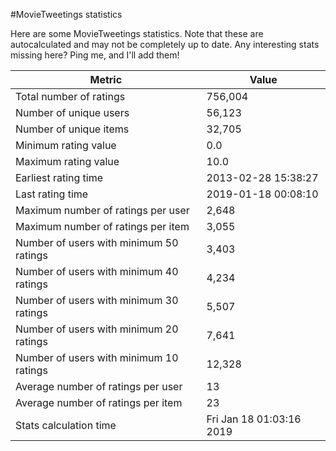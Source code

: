 #MovieTweetings statistics

Here are some MovieTweetings statistics. Note that these are autocalculated and may not be completely up to date. Any interesting stats missing here? Ping me, and I'll add them!

Metric | Value
--- | ---
Total number of ratings                 | 756,004
Number of unique users                  | 56,123
Number of unique items                  | 32,705
Minimum rating value                    | 0.0
Maximum rating value                    | 10.0
Earliest rating time                    | 2013-02-28 15:38:27
Last rating time                        | 2019-01-18 00:08:10
Maximum number of ratings per user      | 2,648
Maximum number of ratings per item      | 3,055
Number of users with minimum 50 ratings | 3,403
Number of users with minimum 40 ratings | 4,234
Number of users with minimum 30 ratings | 5,507
Number of users with minimum 20 ratings | 7,641
Number of users with minimum 10 ratings | 12,328
Average number of ratings per user      | 13
Average number of ratings per item      | 23
Stats calculation time                  | Fri Jan 18 01:03:16 2019

